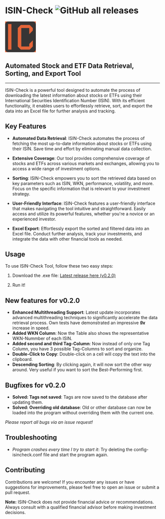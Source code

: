 # ISIN-Check ![GitHub all releases](https://img.shields.io/github/downloads/JonathanFroe/isin_check/total?color=green&logo=Github)

<img src="assets/Logo.png" alt="ISIN-Check Logo" width="100">

## Automated Stock and ETF Data Retrieval, Sorting, and Export Tool

---
ISIN-Check is a powerful tool designed to automate the process of downloading the latest information about stocks or ETFs using their International Securities Identification Number (ISIN). With its efficient functionality, it enables users to effortlessly retrieve, sort, and export the data into an Excel file for further analysis and tracking.

## Key Features

- **Automated Data Retrieval**: ISIN-Check automates the process of fetching the most up-to-date information about stocks or ETFs using their ISIN. Save time and effort by eliminating manual data collection.

- **Extensive Coverage**: Our tool provides comprehensive coverage of stocks and ETFs across various markets and exchanges, allowing you to access a wide range of investment options.

- **Sorting**: ISIN-Check empowers you to sort  the retrieved data based on key parameters such as ISIN, WKN, performance, volatility, and more. Focus on the specific information that is relevant to your investment strategy.

- **User-Friendly Interface**: ISIN-Check features a user-friendly interface that makes navigating the tool intuitive and straightforward. Easily access and utilize its powerful features, whether you're a novice or an experienced investor.

- **Excel Export**: Effortlessly export the sorted and filtered data into an Excel file. Conduct further analysis, track your investments, and integrate the data with other financial tools as needed.


## Usage

To use ISIN-Check Tool, follow these two easy steps:

1. Download the .exe file: [Latest release here (v0.2.0)](https://github.com/JonathanFroe/isin_check/releases/tag/v.0.2.0)

2. Run it!

## New features for v0.2.0

- **Enhanced Multithreading Support**: Latest update incorporates advanced multithreading techniques to significantly accelerate the data retrieval process. Own tests have demonstrated an impressive _**9x**_ increase in speed.
- **Added WKN Column**: Now the Table also shows the representative WKN-Nummber of each ISIN.
- **Added second and third Tag-Column**: Now instead of only one Tag Column, you have 3 possible Tag-Columns to sort and organize.
- **Double-Click to Copy**: Double-click on a cell will copy the text into the clipboard.
- **Descending Sorting**: By clicking again, it will now sort the other way around. Very useful if you want to sort the Best-Performing first.

## Bugfixes for v0.2.0
- **Solved: Tags not saved**: Tags are now saved to the database after updating them.
- **Solved: Overriding old database**: Old or other database can now be loaded into the program without overriding them with the current one.

*Please report all bugs via an issue request!*

## Troubleshooting
- *Program crashes every time I try to start it*: 
Try deleting the config-isincheck.conf file and start the program again.

## Contributing

Contributions are welcome! If you encounter any issues or have suggestions for improvements, please feel free to open an issue or submit a pull request.


**Note:** ISIN-Check does not provide financial advice or recommendations. Always consult with a qualified financial advisor before making investment decisions.
